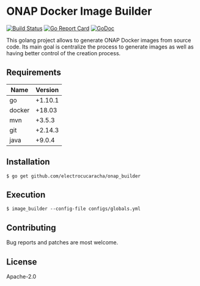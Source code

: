 # ONAP Docker Image Builder


[![Build Status](https://travis-ci.org/electrocucaracha/onap_builder.png)][1]
[![Go Report Card](https://goreportcard.com/badge/github.com/electrocucaracha/onap_builder
)][2]
[![GoDoc](https://godoc.org/github.com/electrocucaracha/onap_builder?status.svg)][3]

This golang project allows to generate ONAP Docker images from source code. Its 
main goal is centralize the process to generate images as well as having better
control of the creation process.

## Requirements

| Name   | Version |
|--------|---------|
| go     | +1.10.1 |
| docker | +18.03  |
| mvn    | +3.5.3  |
| git    | +2.14.3 |
| java   | +9.0.4  |

## Installation

    $ go get github.com/electrocucaracha/onap_builder

## Execution

    $ image_builder --config-file configs/globals.yml

## Contributing

Bug reports and patches are most welcome.

## License

Apache-2.0

[1]: https://travis-ci.org/electrocucaracha/onap_builder
[2]: https://goreportcard.com/report/github.com/electrocucaracha/onap_builder
[3]: https://godoc.org/github.com/electrocucaracha/onap_builder
